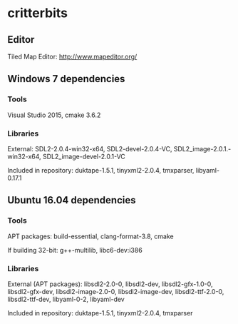 # critterbits

## Editor

Tiled Map Editor: http://www.mapeditor.org/

## Windows 7 dependencies

### Tools

Visual Studio 2015, cmake 3.6.2

### Libraries

External: SDL2-2.0.4-win32-x64, SDL2-devel-2.0.4-VC, SDL2\_image-2.0.1.-win32-x64, SDL2\_image-devel-2.0.1-VC

Included in repository: duktape-1.5.1, tinyxml2-2.0.4, tmxparser, libyaml-0.17.1

## Ubuntu 16.04 dependencies

### Tools

APT packages: build-essential, clang-format-3.8, cmake

If building 32-bit: g++-multilib, libc6-dev:i386

### Libraries

External (APT packages): libsdl2-2.0-0, libsdl2-dev, libsdl2-gfx-1.0-0, libsdl2-gfx-dev, libsdl2-image-2.0-0, libsdl2-image-dev, libsdl2-ttf-2.0-0, libsdl2-ttf-dev,
libyaml-0-2, libyaml-dev

Included in repository: duktape-1.5.1, tinyxml2-2.0.4, tmxparser